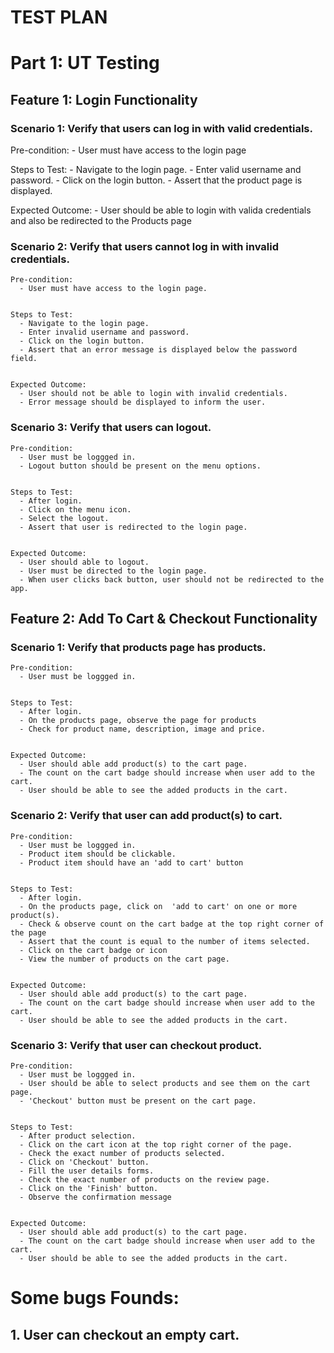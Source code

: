 # **TEST PLAN**

# **Part 1: UT Testing**

## __Feature 1: Login Functionality__


### Scenario 1: Verify that users can log in with valid credentials.

   Pre-condition: 
      - User must have access to the login page


   Steps to Test:
      - Navigate to the login page.
      - Enter valid username and password.
      - Click on the login button.
      - Assert that the product page is displayed. 


   Expected Outcome:
      - User should be able to login with valida credentials and also be redirected to the Products page


### Scenario 2: Verify that users cannot log in with invalid credentials.

    Pre-condition: 
      - User must have access to the login page.


    Steps to Test:
      - Navigate to the login page.
      - Enter invalid username and password.
      - Click on the login button.
      - Assert that an error message is displayed below the password field. 


    Expected Outcome:
      - User should not be able to login with invalid credentials.
      - Error message should be displayed to inform the user.


### Scenario 3: Verify that users can logout.
    Pre-condition: 
      - User must be loggged in.
      - Logout button should be present on the menu options.


    Steps to Test:
      - After login.
      - Click on the menu icon.
      - Select the logout.
      - Assert that user is redirected to the login page. 


    Expected Outcome:
      - User should able to logout.
      - User must be directed to the login page.
      - When user clicks back button, user should not be redirected to the app.



## __Feature 2: Add To Cart & Checkout Functionality__


### Scenario 1: Verify that products page has products.
    Pre-condition: 
      - User must be loggged in.


    Steps to Test:
      - After login.
      - On the products page, observe the page for products
      - Check for product name, description, image and price.
     

    Expected Outcome:
      - User should able add product(s) to the cart page.
      - The count on the cart badge should increase when user add to the cart.
      - User should be able to see the added products in the cart.


### Scenario 2: Verify that user can add product(s) to cart.
    Pre-condition: 
      - User must be loggged in.
      - Product item should be clickable.
      - Product item should have an 'add to cart' button


    Steps to Test:
      - After login.
      - On the products page, click on  'add to cart' on one or more product(s).
      - Check & observe count on the cart badge at the top right corner of the page
      - Assert that the count is equal to the number of items selected.
      - Click on the cart badge or icon
      - View the number of products on the cart page.
    

    Expected Outcome:
      - User should able add product(s) to the cart page.
      - The count on the cart badge should increase when user add to the cart.
      - User should be able to see the added products in the cart.


### Scenario 3: Verify that user can checkout product.
    Pre-condition: 
      - User must be loggged in.
      - User should be able to select products and see them on the cart page.
      - 'Checkout' button must be present on the cart page.
     

    Steps to Test:
      - After product selection.
      - Click on the cart icon at the top right corner of the page.
      - Check the exact number of products selected.
      - Click on 'Checkout' button.
      - Fill the user details forms.
      - Check the exact number of products on the review page.
      - Click on the 'Finish' button.
      - Observe the confirmation message 
    

    Expected Outcome:
      - User should able add product(s) to the cart page.
      - The count on the cart badge should increase when user add to the cart.
      - User should be able to see the added products in the cart.
    


# **Some bugs Founds:**
## 1. User can checkout an empty cart.